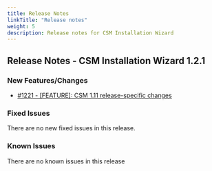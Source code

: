 ```yaml
---
title: Release Notes
linkTitle: "Release notes"
weight: 5
description: Release notes for CSM Installation Wizard
---
```


## Release Notes - CSM Installation Wizard 1.2.1







### New Features/Changes

- [#1221 - [FEATURE]: CSM 1.11 release-specific changes](https://github.com/dell/csm/issues/1221)

### Fixed Issues

There are no new fixed issues in this release.
### Known Issues

There are no known issues in this release




